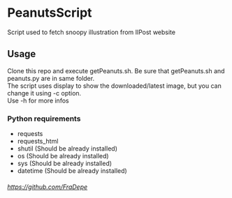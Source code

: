 # PeanutsScript
Script used to fetch snoopy illustration from IlPost website

## Usage
Clone this repo and execute getPeanuts.sh. Be sure that getPeanuts.sh and peanuts.py are in same folder.  
The script uses display to show the downloaded/latest image, but you can change it using -c option.  
Use -h for more infos

### Python requirements
  * requests
  * requests_html
  * shutil (Should be already installed)
  * os (Should be already installed)
  * sys (Should be already installed)
  * datetime (Should be already installed)

###### https://github.com/FraDepe
